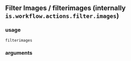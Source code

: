 
## Filter Images / filterimages (internally `is.workflow.actions.filter.images`)


### usage
`filterimages `

### arguments

